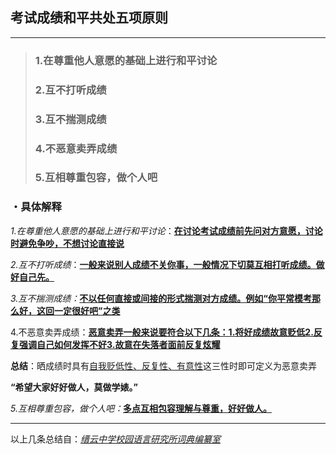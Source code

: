## 考试成绩和平共处五项原则

***

> ### 1.在尊重他人意愿的基础上进行和平讨论
>
> ### 2.互不打听成绩
>
> ### 3.互不揣测成绩
>
> ### 4.不恶意卖弄成绩
>
> ### 5.互相尊重包容，做个人吧

### **・具体解释**

*1.在尊重他人意愿的基础上进行和平讨论*：**<u>在讨论考试成绩前先问对方意愿，讨论时避免争吵，不想讨论直接说</u>**

*2.互不打听成绩*：**<u>一般来说别人成绩不关你事，一般情况下切莫互相打听成绩。做好自己先。</u>**

*3.互不揣测成绩：*<u>**不以任何直接或间接的形式揣测对方成绩。例如“你平常模考那么好，这回一定很好吧”之类**</u>

4.不恶意卖弄成绩：**<u>恶意卖弄一般来说要符合以下几条：1.将好成绩故意贬低2.反复强调自己如何发挥不好3.故意在失落者面前反复炫耀</u>** 

**总结**：晒成绩时具有<u>自我贬低性、反复性、有意性</u>这三性时即可定义为恶意卖弄

**“希望大家好好做人，莫做学婊。”**

*5.互相尊重包容，做个人吧：*<u>**多点互相包容理解与尊重，好好做人。**</u>

------

以上几条总结自：*<u>缙云中学校园语言研究所词典编纂室</u>*

